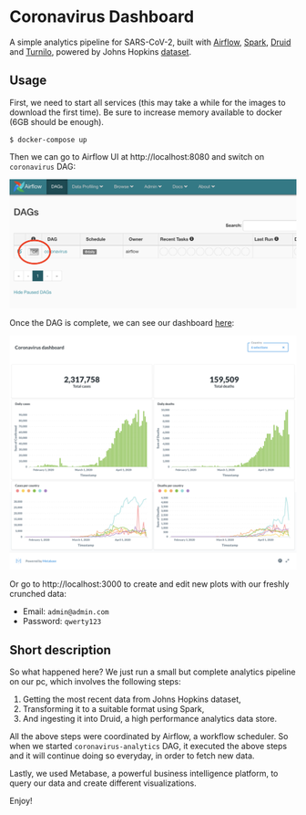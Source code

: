 # Coronavirus Dashboard
A simple analytics pipeline for SARS-CoV-2, built with [Airflow](https://github.com/apache/airflow), [Spark](https://github.com/apache/spark), [Druid](https://github.com/apache/druid) and [Turnilo](https://github.com/allegro/turnilo), powered by Johns Hopkins [dataset](https://github.com/CSSEGISandData/COVID-19).

## Usage
First, we need to start all services (this may take a while for the images to download the first time). Be sure to increase memory available to docker (6GB should be enough).
```shell script
$ docker-compose up
```

Then we can go to Airflow UI at http://localhost:8080 and switch on `coronavirus` DAG:

![Airflow-UI](airflow.png)

Once the DAG is complete, we can see our dashboard [here](http://localhost:3000/public/dashboard/38b4cca5-8b70-4ba1-a37c-b09115939aa1):

![Metabase dashboard](metabase.png)

Or go to http://localhost:3000 to create and edit new plots with our freshly crunched data:

- Email: `admin@admin.com`
- Password: `qwerty123`

## Short description
So what happened here? We just run a small but complete analytics pipeline on our pc, which involves the following steps: 
1. Getting the most recent data from Johns Hopkins dataset,
2. Transforming it to a suitable format using Spark,
3. And ingesting it into Druid, a high performance analytics data store.

All the above steps were coordinated by Airflow, a workflow scheduler. So when we started `coronavirus-analytics` DAG, it executed the above steps and it will continue doing so everyday, in order to fetch new data.

Lastly, we used Metabase, a powerful business intelligence platform, to query our data and create different visualizations.

Enjoy!
